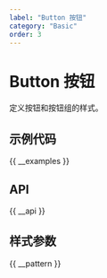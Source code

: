 ```yaml
---
label: "Button 按钮"
category: "Basic"
order: 3
---
```


# Button 按钮

定义按钮和按钮组的样式。

## 示例代码

{{ __examples }}

## API

{{ __api }}

## 样式参数

{{ __pattern }}
